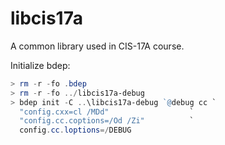 # libcis17a

A common library used in CIS-17A course.

Initialize bdep:

```powershell
> rm -r -fo .bdep
> rm -r -fo ../libcis17a-debug
> bdep init -C ..\libcis17a-debug `@debug cc `
  "config.cxx=cl /MDd"                  `
  "config.cc.coptions=/Od /Zi"          `
  config.cc.loptions=/DEBUG
```
